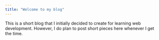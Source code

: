 ```yaml
---
title: "Welcome to my blog"
---
```

This is a short blog that I initially decided to create for learning web development. However, I do plan to post short pieces here whenever I get the time. 